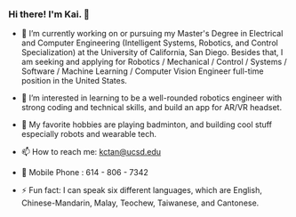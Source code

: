 ### Hi there! I'm Kai. 👋


- 🔭 I’m currently working on or pursuing my Master's Degree in Electrical and Computer Engineering (Intelligent Systems, Robotics, and Control Specialization) at the University of California, San Diego. Besides that, I am seeking and applying for Robotics / Mechanical / Control / Systems / Software / Machine Learning / Computer Vision Engineer full-time position in the United States.

- 🌱 I’m interested in learning to be a well-rounded robotics engineer with strong coding and technical skills, and build an app for AR/VR headset.

- 🏸 My favorite hobbies are playing badminton, and building cool stuff especially robots and wearable tech.

- 📫 How to reach me: kctan@ucsd.edu
- 📱 Mobile Phone   : 614 - 806 - 7342

- ⚡ Fun fact: I can speak six different languages, which are English, Chinese-Mandarin, Malay, Teochew, Taiwanese, and Cantonese.

